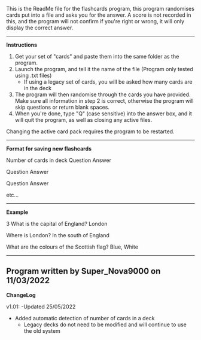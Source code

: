 This is the ReadMe file for the flashcards program, this program randomises cards put into a file and asks
you for the answer. A score is not recorded in this, and the program will not confirm if you're right or
wrong, it will only display the correct answer.

-----------------------------------------------------------------------------------------------------------
**Instructions**

1) Get your set of "cards" and paste them into the same folder as the program.
2) Launch the program, and tell it the name of the file (Program only tested using .txt files)
      - If using a legacy set of cards, you will be asked how many cards are in the deck
3) The program will then randomise through the cards you have provided. Make sure all information in step 2
   is correct, otherwise the program will skip questions or return blank spaces.
4) When you're done, type "Q" (case sensitive) into the answer box, and it will quit the program, as well
   as closing any active files.

Changing the active card pack requires the program to be restarted.

-----------------------------------------------------------------------------------------------------------
**Format for saving new flashcards**

Number of cards in deck
Question
Answer

Question
Answer

Question
Answer

etc...

-----------------------------------------------------------------------------------------------------------
**Example**

3
What is the capital of England?
London

Where is London?
In the south of England

What are the colours of the Scottish flag?
Blue, White

-----------------------------------------------------------------------------------------------------------
Program written by Super_Nova9000 on 11/03/2022
-----------------------------------------------------------------------------------------------------------

**ChangeLog**

v1.01:
-Updated 25/05/2022
- Added automatic detection of number of cards in a deck
	- Legacy decks do not need to be modified and will continue to use the old system
